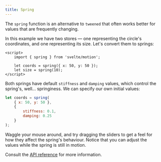 ```yaml
---
title: Spring
---
```


The `spring` function is an alternative to `tweened` that often works better for values that are frequently changing.

In this example we have two stores — one representing the circle's coordinates, and one representing its size. Let's convert them to springs:

```svelte
<script>
	import { spring } from 'svelte/motion';

	let coords = spring({ x: 50, y: 50 });
	let size = spring(10);
</script>
```

Both springs have default `stiffness` and `damping` values, which control the spring's, well... springiness. We can specify our own initial values:

```js
let coords = spring(
	{ x: 50, y: 50 },
	{
		stiffness: 0.1,
		damping: 0.25
	}
);
```

Waggle your mouse around, and try dragging the sliders to get a feel for how they affect the spring's behaviour. Notice that you can adjust the values while the spring is still in motion.

Consult the [API reference](/docs/svelte-motion#spring) for more information.
